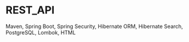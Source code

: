 # REST_API
Maven,
Spring Boot,
Spring Security,
Hibernate ORM,
Hibernate Search,
PostgreSQL,
Lombok,
HTML
